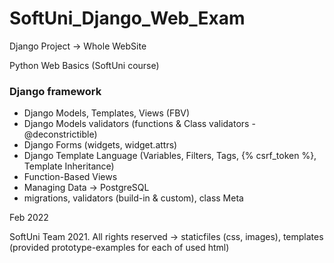 # SoftUni_Django_Web_Exam
Django Project -> Whole WebSite

Python Web Basics (SoftUni course)
### Django framework
- Django Models, Templates, Views (FBV)
- Django Models validators (functions & Class validators - @deconstrictible)
- Django Forms (widgets, widget.attrs)
- Django Template Language (Variables, Filters, Tags, {% csrf_token %}, Template Inheritance)
- Function-Based Views
- Managing Data -> PostgreSQL
- migrations, validators (build-in & custom), class Meta

Feb 2022

SoftUni Team 2021. All rights reserved -> staticfiles (css, images), templates (provided prototype-examples for each of used html)
